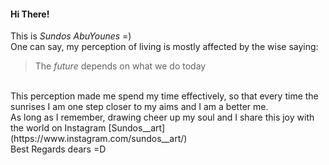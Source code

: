 #### Hi There!
This is *Sundos AbuYounes* =)<br>
One can say, my perception of living is mostly affected by the wise saying: <br>
 > The *future* depends on what we do today <br>
<br>
This perception made me spend my time effectively, so that every time the sunrises I am one step closer to my aims and I am a better me.
<br>
As long as I remember, drawing cheer up my soul and I share this joy with the world on Instagram [Sundos__art](https://www.instagram.com/sundos__art/)
<br>
Best Regards dears =D
